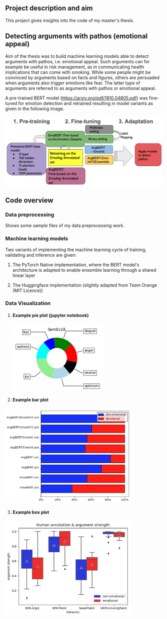 ## Project description and aim 
This project gives insights into the code of my master's thesis. 

## Detecting arguments with pathos (emotional appeal)
Aim of the thesis was to build machine learning models able to detect arguments with pathos, i.e. emotional appeal. Such arguments can for example be useful in risk management, as
in communicating health implications that can come with smoking. While some people might be convinced by arguments based on facts and figures, others are persuaded when arguments also trigger 
emotions like fear. The latter type of arguments are referred to as arguments with pathos or emotional appeal. 

A pre-trained BERT model (https://arxiv.org/pdf/1810.04805.pdf) was fine-tuned for emotion detection and retrained resulting in model variants as given in the following image. 

![My BERT variants](images/myBERTvariants.png)

## Code overview
### Data preprocessing
Shows some sample files of my data preprocessing work.

### Machine learning models
Two variants of implementing the machine learning cycle of training, validating and inference are given:

1) The PyTorch Native implementation, where the BERT model's architecture is adapted
to enable ensemble learning through a shared linear layer

2) The Huggingface implementation (slightly adapted from Team Orange (MIT Licence))

### Data Visualization 
1. #### Example pie plot (jupyter notebook) 
   ![pieplots](images/pie_plot.png)

2. #### Example bar plot 
<img src="images/bar_plot.png" width="400" height="300">

3. #### Example box plot 
<img src="images/box_plots.png" width="400" height="300">
